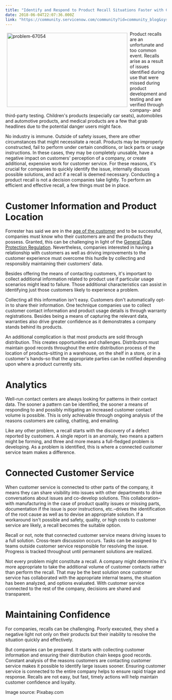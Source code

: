 ```yaml
---
title: "Identify and Respond to Product Recall Situations Faster with Connected Customer Service"
date: 2018-06-04T22:07:36.000Z
link: "https://community.servicenow.com/community?id=community_blog&sys_id=41493034dba2df001cd8a345ca961955"
---
```

<p><img class="alignnone  wp-image-3198" style="padding: 5px;" src="https://insightsincustomerservice.files.wordpress.com/2018/06/problem-67054.jpg" alt="problem-67054" width="376" height="232" align="left" />Product recalls are an unfortunate and too common event. Recalls arise as a result of issues identified during use that were missed during product development and testing and are verified through company- and third-party testing. Children&#39;s products (especially car seats), automobiles and automotive products, and medical products are a few that grab headlines due to the potential danger users might face.</p>
<p>No industry is immune. Outside of safety issues, there are other circumstances that might necessitate a recall. Products may be improperly constructed, fail to perform under certain conditions, or lack parts or usage instructions. In these cases, they may be completely unusable, have a negative impact on customers&#39; perception of a company, or create additional, expensive work for customer service. For these reasons, it&#39;s crucial for companies to quickly identify the issue, internally discuss possible solutions, and act if a recall is deemed necessary. Conducting a product recall is not a decision companies take lightly. To perform an efficient and effective recall, a few things must be in place.</p>
<h1>Customer Information and Product Location</h1>
<p>Forrester has said we are in the <a href="https://go.forrester.com/age-of-the-customer/" rel="nofollow">age of the customer</a> and to be successful, companies must know who their customers are and the products they possess. Granted, this can be challenging in light of the <a href="https://en.wikipedia.org/wiki/General_Data_Protection_Regulation" target="_blank" rel="nofollow">General Data Protection Regulation</a>. Nevertheless, companies interested in having a relationship with customers as well as driving improvements to the customer experience must overcome this hurdle by collecting and responsibly maintaining their customers&#39; data.</p>
<p>Besides offering the means of contacting customers, it&#39;s important to collect additional information related to product use if particular usage scenarios might lead to failure. Those additional characteristics can assist in identifying just those customers likely to experience a problem.</p>
<p>Collecting all this information isn&#39;t easy. Customers don&#39;t automatically opt-in to share their information. One technique companies use to collect customer contact information and product usage details is through warranty registrations. Besides being a means of capturing the relevant data, warranties also drive greater confidence as it demonstrates a company stands behind its products.</p>
<p>An additional complication is that most products are sold through distribution. This creates opportunities and challenges. Distributors must maintain good records throughout the entire distribution process of the location of products–sitting in a warehouse, on the shelf in a store, or in a customer&#39;s hands–so that the appropriate parties can be notified depending upon where a product currently sits.</p>
<h1>Analytics</h1>
<p>Well-run contact centers are always looking for patterns in their contact data. The sooner a pattern can be identified, the sooner a means of responding to and possibly mitigating an increased customer contact volume is possible. This is only achievable through ongoing analysis of the reasons customers are calling, chatting, and emailing.</p>
<p>Like any other problem, a recall starts with the discovery of a defect reported by customers. A single report is an anomaly, two means a pattern might be forming, and three and more means a full-fledged problem is developing. As a problem is identified, this is where a connected customer service team makes a difference.</p>
<h1>Connected Customer Service</h1>
<p>When customer service is connected to other parts of the company, it means they can share visibility into issues with other departments to drive conversations about issues and co-develop solutions. This collaboration–with manufacturing in the case of product quality issues or missing parts, documentation if the issue is poor instructions, etc.–drives the identification of the root cause as well as to devise an appropriate solution. If a workaround isn&#39;t possible and safety, quality, or high costs to customer service are likely, a recall becomes the suitable option.</p>
<p>Recall or not, note that connected customer service means driving issues to a full solution. Cross-team discussion occurs. Tasks can be assigned to teams outside customer service responsible for resolving the issue. Progress is tracked throughout until permanent solutions are realized.</p>
<p>Not every problem might constitute a recall. A company might determine it&#39;s more appropriate to take the additional volume of customer contacts rather than perform the recall. That may be the best solution once customer service has collaborated with the appropriate internal teams, the situation has been analyzed, and options evaluated. With customer service connected to the rest of the company, decisions are shared and transparent.</p>
<h1>Maintaining Confidence</h1>
<p>For companies, recalls can be challenging. Poorly executed, they shed a negative light not only on their products but their inability to resolve the situation quickly and effectively.</p>
<p>But companies can be prepared. It starts with collecting customer information and ensuring their distribution chain keeps good records. Constant analysis of the reasons customers are contacting customer service makes it possible to identify large issues sooner. Ensuring customer service is connected to the entire company helps to ensure rapid triage and response. Recalls are not easy, but fast, timely actions will help maintain customer confidence and loyalty.</p>
<p>Image source: Pixabay.com</p>